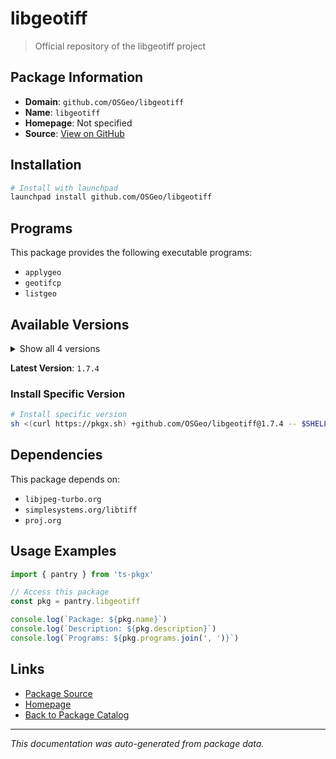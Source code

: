 # libgeotiff

> Official repository of the libgeotiff project

## Package Information

- **Domain**: `github.com/OSGeo/libgeotiff`
- **Name**: `libgeotiff`
- **Homepage**: Not specified
- **Source**: [View on GitHub](https://github.com/pkgxdev/pantry/tree/main/projects/github.com/OSGeo/libgeotiff/package.yml)

## Installation

```bash
# Install with launchpad
launchpad install github.com/OSGeo/libgeotiff
```

## Programs

This package provides the following executable programs:

- `applygeo`
- `geotifcp`
- `listgeo`

## Available Versions

<details>
<summary>Show all 4 versions</summary>

- `1.7.4`, `1.7.3`, `1.7.2`, `1.7.1`

</details>

**Latest Version**: `1.7.4`

### Install Specific Version

```bash
# Install specific version
sh <(curl https://pkgx.sh) +github.com/OSGeo/libgeotiff@1.7.4 -- $SHELL -i
```

## Dependencies

This package depends on:

- `libjpeg-turbo.org`
- `simplesystems.org/libtiff`
- `proj.org`

## Usage Examples

```typescript
import { pantry } from 'ts-pkgx'

// Access this package
const pkg = pantry.libgeotiff

console.log(`Package: ${pkg.name}`)
console.log(`Description: ${pkg.description}`)
console.log(`Programs: ${pkg.programs.join(', ')}`)
```

## Links

- [Package Source](https://github.com/pkgxdev/pantry/tree/main/projects/github.com/OSGeo/libgeotiff/package.yml)
- [Homepage](#)
- [Back to Package Catalog](../../../package-catalog.md)

---

*This documentation was auto-generated from package data.*
